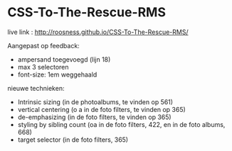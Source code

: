 # CSS-To-The-Rescue-RMS

live link : http://roosness.github.io/CSS-To-The-Rescue-RMS/

Aangepast op feedback:

- ampersand toegevoegd (lijn 18)
- max 3 selectoren 
- font-size: 1em weggehaald


nieuwe technieken: 

- Intrinsic sizing  (in de photoalbums, te vinden op 561)
- vertical centering (o a in de foto filters, te vinden op 365)
- de-emphasizing (in de foto filters, te vinden op 365)
- styling by sibling count (oa in de foto filters, 422, en in de foto albums, 668)
- target selector (in de foto filters, 365)